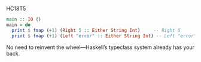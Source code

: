 HC18T5

```haskell
main :: IO ()
main = do
  print $ fmap (+1) (Right 5 :: Either String Int)     -- Right 6
  print $ fmap (+1) (Left "error" :: Either String Int) -- Left "error"
```

No need to reinvent the wheel—Haskell’s typeclass system already has your back.

